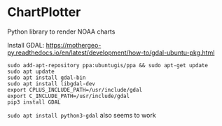 # ChartPlotter
Python library to render NOAA charts

Install GDAL:
https://mothergeo-py.readthedocs.io/en/latest/development/how-to/gdal-ubuntu-pkg.html

~~~
sudo add-apt-repository ppa:ubuntugis/ppa && sudo apt-get update
sudo apt update
sudo apt install gdal-bin
sudo apt install libgdal-dev
export CPLUS_INCLUDE_PATH=/usr/include/gdal
export C_INCLUDE_PATH=/usr/include/gdal
pip3 install GDAL
~~~


`sudo apt install python3-gdal` also seems to work